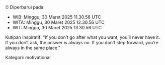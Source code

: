 ⏰ Diperbarui pada:
- WIB: Minggu, 30 Maret 2025 11.30.56 UTC
- WITA: Minggu, 30 Maret 2025 12.30.56 UTC
- WIT: Minggu, 30 Maret 2025 13.30.56 UTC

Kutipan Inspiratif:
"If you don’t go after what you want, you’ll never have it. If you don’t ask, the answer is always no. If you don’t step forward, you’re always in the same place."


Kategori: motivational

